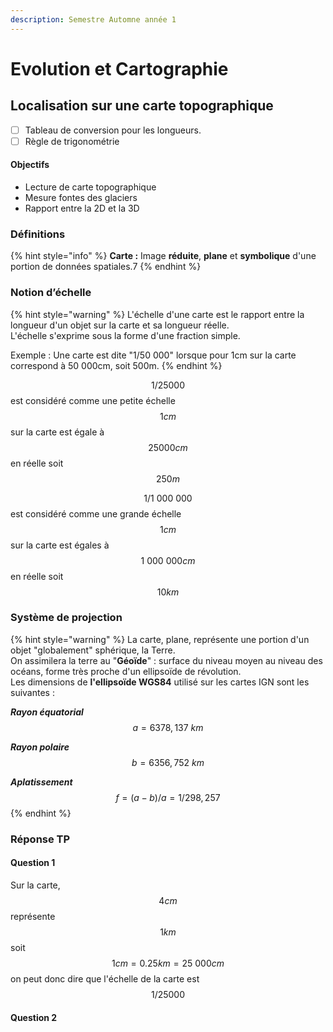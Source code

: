 ```yaml
---
description: Semestre Automne année 1
---
```


# Evolution et Cartographie

## Localisation sur une carte topographique

* [ ] Tableau de conversion pour les longueurs.
* [ ] Règle de trigonométrie

#### Objectifs

* Lecture de carte topographique
* Mesure fontes des glaciers
* Rapport entre la 2D et la 3D

### Définitions

{% hint style="info" %}
**Carte :** Image **réduite**, **plane** et **symbolique** d'une portion de données spatiales.7
{% endhint %}

### Notion d’échelle

{% hint style="warning" %}
L'échelle d'une carte est le rapport entre la longueur d'un objet sur la carte et sa longueur réelle.  
L'échelle s'exprime sous la forme d'une fraction simple.

Exemple : Une carte est dite "1/50 000" lorsque pour 1cm sur la carte correspond à 50 000cm, soit 500m.
{% endhint %}

$$1/25000$$ est considéré comme une petite échelle  
 $$1cm$$ sur la carte est égale à $$25000cm$$ en réelle soit $$250m$$ 

$$1/1\ 000\ 000$$ est considéré comme une grande échelle  
 $$1cm$$ sur la carte est égales à $$1\ 000\ 000cm$$ en réelle soit $$10km$$ 

### Système de projection

{% hint style="warning" %}
La carte, plane, représente une portion d'un objet "globalement" sphérique, la Terre.  
On assimilera la terre au "**Géoïde**" : surface du niveau moyen au niveau des océans, forme très proche d'un ellipsoïde de révolution.  
Les dimensions de **l'ellipsoïde WGS84** utilisé sur les cartes IGN sont les suivantes : 

_**Rayon équatorial**_ $$a = 6378,137\ km$$ 

_**Rayon polaire**_ $$b = 6356,752 \ km$$ 

_**Aplatissement**_ $$f=(a-b)/a =1/298,257$$ 
{% endhint %}

### Réponse TP

#### Question 1

Sur la carte, $$4cm$$ représente $$1km$$ soit $$1cm = 0.25km = 25\ 000cm$$ on peut donc dire que l'échelle de la carte est $$1/25000$$ 

#### Question 2



